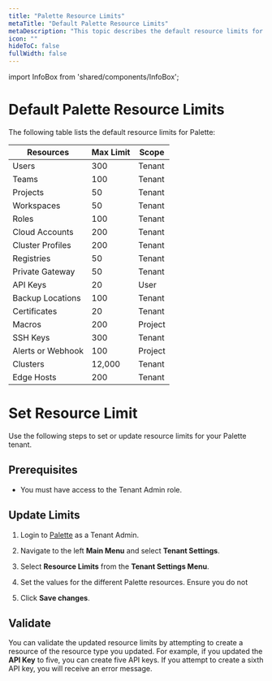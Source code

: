 ```yaml
---
title: "Palette Resource Limits"
metaTitle: "Default Palette Resource Limits"
metaDescription: "This topic describes the default resource limits for Palette and how to set resource limits for your Palette tenant."
icon: ""
hideToC: false
fullWidth: false
---
```


import InfoBox from 'shared/components/InfoBox';

# Default Palette Resource Limits

The following table lists the default resource limits for Palette:

|Resources           |  Max Limit | Scope | 
|--------------------|----------------------|  ---- |
|Users               |     300              | Tenant|
|Teams               |     100              | Tenant| 
|Projects            |      50              | Tenant | 
|Workspaces          |      50              | Tenant |
|Roles               |     100              | Tenant |
|Cloud Accounts       |     200              | Tenant |
|Cluster Profiles    |     200              | Tenant |
|Registries          |      50              | Tenant |
|Private Gateway     |      50              | Tenant |
|API Keys            |       20             |  User |
|Backup Locations    |      100             | Tenant |
|Certificates        |       20             | Tenant |
|Macros              |      200              | Project|
|SSH Keys            |      300              | Tenant |
|Alerts or Webhook   |       100            | Project|
|Clusters            |      12,000          | Tenant |
|Edge Hosts          |      200            |  Tenant |

# Set Resource Limit 

Use the following steps to set or update resource limits for your Palette tenant.

## Prerequisites

* You must have access to the Tenant Admin role.


## Update Limits

1. Login to [Palette](https://console.spectrocloud.com) as a Tenant Admin.


2. Navigate to the left **Main Menu** and select **Tenant Settings**.


3. Select **Resource Limits** from the **Tenant Settings Menu**.


4. Set the values for the different Palette resources. Ensure you do not 


5. Click **Save changes**.


## Validate

You can validate the updated resource limits by attempting to create a resource of the resource type you updated. For example, if you updated the **API Key** to five, you can create five API keys. If you attempt to create a sixth API key, you will receive an error message.



<br />
<br />
